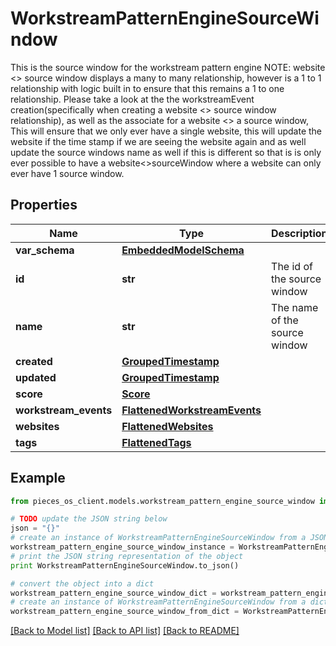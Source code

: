 # WorkstreamPatternEngineSourceWindow

This is the source window for the workstream pattern engine  NOTE: website <> source window displays a many to many relationship, however is a 1 to 1 relationship with logic built in to ensure that this remains a 1 to one relationship. Please take a look at the the workstreamEvent creation(specifically when creating a website <> source window relationship), as well as the associate for a website <> a source window, This will ensure that we only ever have a single website, this will update the website if the time stamp if we are seeing the website again and as well update the source windows name as well if this is different so that is is only ever possible to have a website<>sourceWindow where a website can only ever have 1 source window.

## Properties
Name | Type | Description | Notes
------------ | ------------- | ------------- | -------------
**var_schema** | [**EmbeddedModelSchema**](EmbeddedModelSchema.md) |  | [optional] 
**id** | **str** | The id of the source window | 
**name** | **str** | The name of the source window | 
**created** | [**GroupedTimestamp**](GroupedTimestamp.md) |  | 
**updated** | [**GroupedTimestamp**](GroupedTimestamp.md) |  | 
**score** | [**Score**](Score.md) |  | [optional] 
**workstream_events** | [**FlattenedWorkstreamEvents**](FlattenedWorkstreamEvents.md) |  | [optional] 
**websites** | [**FlattenedWebsites**](FlattenedWebsites.md) |  | [optional] 
**tags** | [**FlattenedTags**](FlattenedTags.md) |  | [optional] 

## Example

```python
from pieces_os_client.models.workstream_pattern_engine_source_window import WorkstreamPatternEngineSourceWindow

# TODO update the JSON string below
json = "{}"
# create an instance of WorkstreamPatternEngineSourceWindow from a JSON string
workstream_pattern_engine_source_window_instance = WorkstreamPatternEngineSourceWindow.from_json(json)
# print the JSON string representation of the object
print WorkstreamPatternEngineSourceWindow.to_json()

# convert the object into a dict
workstream_pattern_engine_source_window_dict = workstream_pattern_engine_source_window_instance.to_dict()
# create an instance of WorkstreamPatternEngineSourceWindow from a dict
workstream_pattern_engine_source_window_from_dict = WorkstreamPatternEngineSourceWindow.from_dict(workstream_pattern_engine_source_window_dict)
```
[[Back to Model list]](../README.md#documentation-for-models) [[Back to API list]](../README.md#documentation-for-api-endpoints) [[Back to README]](../README.md)



